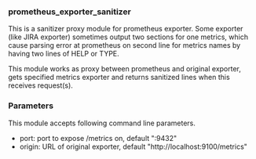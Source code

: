 ### prometheus_exporter_sanitizer

This is a sanitizer proxy module for prometheus exporter. 
Some exporter (like JIRA exporter) sometimes output two sections for one 
metrics, which cause parsing error at prometheus on second line for metrics 
names by having two lines of HELP or TYPE.

This module works as proxy between prometheus and original exporter, 
gets specified metrics exporter and returns sanitized lines when this receives 
request(s). 


### Parameters

This module accepts following command line parameters.

- port: port to expose /metrics on, default ":9432"
- origin: URL of original exporter, default "http://localhost:9100/metrics"

